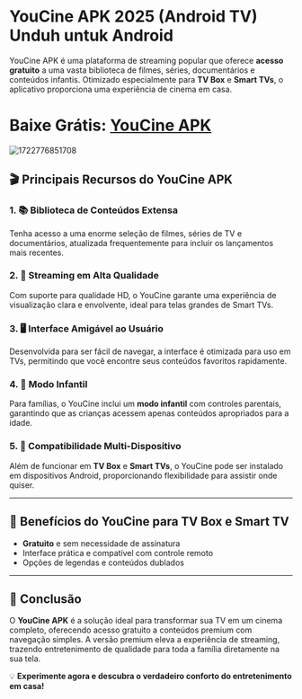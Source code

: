 # YouCine APK 2025 (Android TV) Unduh untuk Android

YouCine APK é uma plataforma de streaming popular que oferece **acesso gratuito** a uma vasta biblioteca de filmes, séries, documentários e conteúdos infantis. Otimizado especialmente para **TV Box** e **Smart TVs**, o aplicativo proporciona uma experiência de cinema em casa.

# Baixe Grátis: [YouCine APK](https://modmeme.com/pt/youcine/)

![1722776851708](https://github.com/user-attachments/assets/4e33c24c-e9ce-4653-980e-79bccf61f178)

## 🎬 Principais Recursos do YouCine APK

### 1. 📚 **Biblioteca de Conteúdos Extensa**  
Tenha acesso a uma enorme seleção de filmes, séries de TV e documentários, atualizada frequentemente para incluir os lançamentos mais recentes.

### 2. 🌟 **Streaming em Alta Qualidade**  
Com suporte para qualidade HD, o YouCine garante uma experiência de visualização clara e envolvente, ideal para telas grandes de Smart TVs.

### 3. 🖥️ **Interface Amigável ao Usuário**  
Desenvolvida para ser fácil de navegar, a interface é otimizada para uso em TVs, permitindo que você encontre seus conteúdos favoritos rapidamente.

### 4. 👶 **Modo Infantil**  
Para famílias, o YouCine inclui um **modo infantil** com controles parentais, garantindo que as crianças acessem apenas conteúdos apropriados para a idade.

### 5. 📱 **Compatibilidade Multi-Dispositivo**  
Além de funcionar em **TV Box** e **Smart TVs**, o YouCine pode ser instalado em dispositivos Android, proporcionando flexibilidade para assistir onde quiser.

---

## 🌟 Benefícios do YouCine para TV Box e Smart TV

- **Gratuito** e sem necessidade de assinatura  
- Interface prática e compatível com controle remoto  
- Opções de legendas e conteúdos dublados  

---

## 📌 Conclusão

O **YouCine APK** é a solução ideal para transformar sua TV em um cinema completo, oferecendo acesso gratuito a conteúdos premium com navegação simples. A versão premium eleva a experiência de streaming, trazendo entretenimento de qualidade para toda a família diretamente na sua tela.

💡 **Experimente agora e descubra o verdadeiro conforto do entretenimento em casa!**
